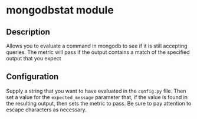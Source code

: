 # mongodbstat module

## Description

Allows you to evaluate a command in mongodb to see if it is still accepting queries.
The metric will pass if the output contains a match of the specified output that
you expect

## Configuration

Supply a string that you want to have evaluated in the `config.py` file. Then
set a value for the `expected_message` parameter that, if the value is found in the
resulting output, then sets the metric to pass. Be sure to pay attention to escape
characters as necessary. 
